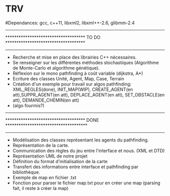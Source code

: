 # TRV
#Dependances: gcc, c++11, libxml2, libxml++-2.6, glibmm-2.4

***********************************************************************************
************************************   TO DO   ************************************
***********************************************************************************

- Recherche et mise en place des librairies C++ nécessaires.
- Se renseigner sur les différentes méthodes stochastiques (Algorithme de Monte-Carlo et algorithme génétique).
- Réflexion sur le mono pathfinding à coût variable (dijkstra, A*)
- Ecriture des classes Unité, Agent, Map, Case, Terrain 
- Création d'un exemple pour travail sur algos pathfinding: XML_REGLES(done), INIT_MAP(WIP), CREATE_AGENT(en att),SUPPR_AGENT(en att), DEPLACE_AGENT(en att), SET_OBSTACLE(en att), DEMANDE_CHEMIN(en att)
- (algo fourmis?)


***********************************************************************************
************************************   DONE   *************************************
***********************************************************************************

- Modélisation des classes représentant les agents du pathfinding.
- Représentation de la carte.
- Communication des règles du jeu entre l'interface et nous. (XML et DTD)
- Représentation UML de notre projet
- Définition du format d'initialisation de la carte
- Transfert des informations entre interface et pathfinding par bibliothèque.
- Exemple de map en fichier .txt
- Fonction pour parser le fichier map.txt pour en créer une map (parsing fait, il reste à créer la map)
